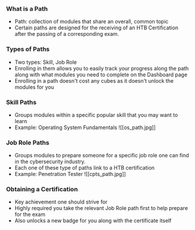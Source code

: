 ### What is a Path
- Path: collection of modules that share an overall, common topic
- Certain paths are designed for the receiving of an HTB Certification after the passing of a corresponding exam.

### Types of Paths
- Two types: Skill, Job Role
- Enrolling in them allows you to easily track your progress along the path along with what modules you need to complete on the Dashboard page
- Enrolling in a path doesn't cost any cubes as it doesn't unlock the modules for you

### Skill Paths
- Groups modules within a specific popular skill that you may want to learn
- Example: Operating System Fundamentals
![[os_path.jpg]]

### Job Role Paths
- Groups modules to prepare someone for a specific job role one can find in the cybersecurity industry.
- Each one of these type of paths link to a HTB certification
- Example: Penetration Tester
![[cpts_path.jpg]]

### Obtaining a Certification
- Key achievement one should strive for
- Highly required you take the relevant Job Role path first to help prepare for the exam
- Also unlocks a new badge for you along with the certificate itself